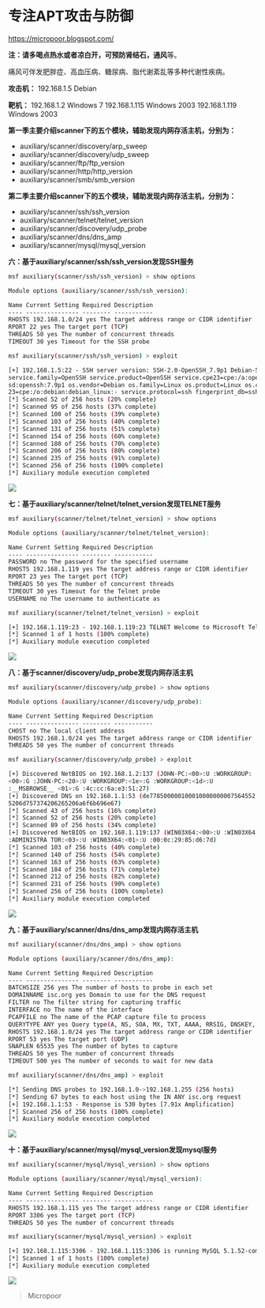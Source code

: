 # 专注APT攻击与防御
https://micropoor.blogspot.com/

**注：**请多喝点热水或者凉白开，可预防**肾结石，通风**等。

痛风可伴发肥胖症、高血压病、糖尿病、脂代谢紊乱等多种代谢性疾病。

**攻击机：**
192.168.1.5 Debian

**靶机：** 
192.168.1.2 Windows 7
192.168.1.115 Windows 2003 
192.168.1.119 Windows 2003

**第一季主要介绍scanner下的五个模块，辅助发现内网存活主机，分别为：**

* auxiliary/scanner/discovery/arp_sweep 
* auxiliary/scanner/discovery/udp_sweep
* auxiliary/scanner/ftp/ftp_version 
* auxiliary/scanner/http/http_version
* auxiliary/scanner/smb/smb_version

**第二季主要介绍scanner下的五个模块，辅助发现内网存活主机，分别为：**

* auxiliary/scanner/ssh/ssh_version 
* auxiliary/scanner/telnet/telnet_version
* auxiliary/scanner/discovery/udp_probe 
* auxiliary/scanner/dns/dns_amp
* auxiliary/scanner/mysql/mysql_version

**六：基于auxiliary/scanner/ssh/ssh_version发现SSH服务**
```bash
msf auxiliary(scanner/ssh/ssh_version) > show options 

Module options (auxiliary/scanner/ssh/ssh_version): 

Name Current Setting Required Description
‐‐‐‐ ‐‐‐‐‐‐‐‐‐‐‐‐‐‐‐ ‐‐‐‐‐‐‐‐ ‐‐‐‐‐‐‐‐‐‐‐
RHOSTS 192.168.1.0/24 yes The target address range or CIDR identifier
RPORT 22 yes The target port (TCP)
THREADS 50 yes The number of concurrent threads
TIMEOUT 30 yes Timeout for the SSH probe 

msf auxiliary(scanner/ssh/ssh_version) > exploit 

[+] 192.168.1.5:22 ‐ SSH server version: SSH‐2.0‐OpenSSH_7.9p1 Debian‐5 ( service.version=7.9p1 openssh.comment=Debian‐5 service.vendor=OpenBSD
service.family=OpenSSH service.product=OpenSSH service.cpe23=cpe:/a:openb
sd:openssh:7.9p1 os.vendor=Debian os.family=Linux os.product=Linux os.cpe
23=cpe:/o:debian:debian_linux:‐ service.protocol=ssh fingerprint_db=ssh.banner )
[*] Scanned 52 of 256 hosts (20% complete)
[*] Scanned 95 of 256 hosts (37% complete)
[*] Scanned 100 of 256 hosts (39% complete)
[*] Scanned 103 of 256 hosts (40% complete)
[*] Scanned 131 of 256 hosts (51% complete)
[*] Scanned 154 of 256 hosts (60% complete)
[*] Scanned 180 of 256 hosts (70% complete)
[*] Scanned 206 of 256 hosts (80% complete)
[*] Scanned 235 of 256 hosts (91% complete)
[*] Scanned 256 of 256 hosts (100% complete)
[*] Auxiliary module execution completed
```
![](media/807c52e59e46d0f2e9e95d01437eeb14.jpg)

**七：基于auxiliary/scanner/telnet/telnet_version发现TELNET服务**

```bash
msf auxiliary(scanner/telnet/telnet_version) > show options 

Module options (auxiliary/scanner/telnet/telnet_version): 

Name Current Setting Required Description
‐‐‐‐ ‐‐‐‐‐‐‐‐‐‐‐‐‐‐‐ ‐‐‐‐‐‐‐‐ ‐‐‐‐‐‐‐‐‐‐‐
PASSWORD no The password for the specified username
RHOSTS 192.168.1.119 yes The target address range or CIDR identifier
RPORT 23 yes The target port (TCP)
THREADS 50 yes The number of concurrent threads
TIMEOUT 30 yes Timeout for the Telnet probe
USERNAME no The username to authenticate as 

msf auxiliary(scanner/telnet/telnet_version) > exploit 

[+] 192.168.1.119:23 ‐ 192.168.1.119:23 TELNET Welcome to Microsoft Telnet Service \x0a\x0a\x0dlogin:
[*] Scanned 1 of 1 hosts (100% complete)
[*] Auxiliary module execution completed
```
![](media/c089625576a0bc03d7c27c5e8a29bf76.jpg)

**八：基于scanner/discovery/udp_probe发现内网存活主机**
```bash
msf auxiliary(scanner/discovery/udp_probe) > show options 

Module options (auxiliary/scanner/discovery/udp_probe): 

Name Current Setting Required Description
‐‐‐‐ ‐‐‐‐‐‐‐‐‐‐‐‐‐‐‐ ‐‐‐‐‐‐‐‐ ‐‐‐‐‐‐‐‐‐‐‐
CHOST no The local client address
RHOSTS 192.168.1.0/24 yes The target address range or CIDR identifier
THREADS 50 yes The number of concurrent threads 

msf auxiliary(scanner/discovery/udp_probe) > exploit 

[+] Discovered NetBIOS on 192.168.1.2:137 (JOHN‐PC:<00>:U :WORKGROUP:
<00>:G :JOHN‐PC:<20>:U :WORKGROUP:<1e>:G :WORKGROUP:<1d>:U
:__MSBROWSE__ <01>:G :4c:cc:6a:e3:51:27)
[+] Discovered DNS on 192.168.1.1:53 (de778500000100010000000007564552  53494f4e0442494e440000100003c00c0010000300000001001a19737572656c7920796f7
5206d757374206265206a6f6b696e67)
[*] Scanned 43 of 256 hosts (16% complete)
[*] Scanned 52 of 256 hosts (20% complete)
[*] Scanned 89 of 256 hosts (34% complete)
[+] Discovered NetBIOS on 192.168.1.119:137 (WIN03X64:<00>:U :WIN03X64:<20>:U :WORKGROUP:<00>:G :WORKGROUP:<1e>:G :WIN03X64:<03>:U
:ADMINISTRA TOR:<03>:U :WIN03X64:<01>:U :00:0c:29:85:d6:7d)
[*] Scanned 103 of 256 hosts (40% complete)
[*] Scanned 140 of 256 hosts (54% complete)
[*] Scanned 163 of 256 hosts (63% complete)
[*] Scanned 184 of 256 hosts (71% complete)
[*] Scanned 212 of 256 hosts (82% complete)
[*] Scanned 231 of 256 hosts (90% complete)
[*] Scanned 256 of 256 hosts (100% complete)
[*] Auxiliary module execution completed
```
![](media/af10a3aff554c008158ff0e85b036489.jpg)

**九：基于auxiliary/scanner/dns/dns_amp发现内网存活主机**
```bash
msf auxiliary(scanner/dns/dns_amp) > show options 

Module options (auxiliary/scanner/dns/dns_amp): 

Name Current Setting Required Description
‐‐‐‐ ‐‐‐‐‐‐‐‐‐‐‐‐‐‐‐ ‐‐‐‐‐‐‐‐ ‐‐‐‐‐‐‐‐‐‐‐
BATCHSIZE 256 yes The number of hosts to probe in each set
DOMAINNAME isc.org yes Domain to use for the DNS request
FILTER no The filter string for capturing traffic
INTERFACE no The name of the interface
PCAPFILE no The name of the PCAP capture file to process
QUERYTYPE ANY yes Query type(A, NS, SOA, MX, TXT, AAAA, RRSIG, DNSKEY, ANY)
RHOSTS 192.168.1.0/24 yes The target address range or CIDR identifier
RPORT 53 yes The target port (UDP)
SNAPLEN 65535 yes The number of bytes to capture
THREADS 50 yes The number of concurrent threads
TIMEOUT 500 yes The number of seconds to wait for new data 

msf auxiliary(scanner/dns/dns_amp) > exploit 

[*] Sending DNS probes to 192.168.1.0‐>192.168.1.255 (256 hosts)
[*] Sending 67 bytes to each host using the IN ANY isc.org request
[+] 192.168.1.1:53 ‐ Response is 530 bytes [7.91x Amplification]
[*] Scanned 256 of 256 hosts (100% complete)
[*] Auxiliary module execution completed
```
![](media/3fc4759c9996757b077c7a33694e0dea.jpg)

**十：基于auxiliary/scanner/mysql/mysql_version发现mysql服务**
```bash
msf auxiliary(scanner/mysql/mysql_version) > show options 

Module options (auxiliary/scanner/mysql/mysql_version): 

Name Current Setting Required Description
‐‐‐‐ ‐‐‐‐‐‐‐‐‐‐‐‐‐‐‐ ‐‐‐‐‐‐‐‐ ‐‐‐‐‐‐‐‐‐‐‐
RHOSTS 192.168.1.115 yes The target address range or CIDR identifier
RPORT 3306 yes The target port (TCP)
THREADS 50 yes The number of concurrent threads 

msf auxiliary(scanner/mysql/mysql_version) > exploit 

[+] 192.168.1.115:3306 ‐ 192.168.1.115:3306 is running MySQL 5.1.52‐community (protocol 10)
[*] Scanned 1 of 1 hosts (100% complete)
[*] Auxiliary module execution completed
```
![](media/d25ea6b152f71fa64120456845df5597.jpg)


>   Micropoor
